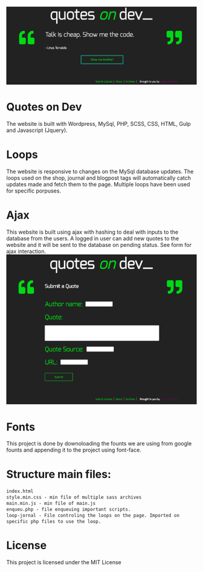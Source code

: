 ![](project-05/background-picture.png)
# Quotes on Dev
The website is built with Wordpress, MySql, PHP, SCSS, CSS, HTML, Gulp and Javascript (Jquery).

# Loops
The website is responsive to changes on the MySql database updates. The loops used on the shop, journal and blogpost tags will automatically catch updates made and fetch them to the page. Multiple loops have been used for specific porpuses.

# Ajax
This website is built using ajax with hashing to deal with inputs to the database from the users. A logged in user can add new quotes to the website and it will be sent to the database on pending status. See form for ajax interaction.
![](project-05/ajax-interaction.png)

# Fonts
This project is done by downoloading the founts we are using from google founts and appending it to the project using font-face.

# Structure main files:
    index.html
    style.min.css - min file of multiple sass archives
    main.min.js - min file of main.js
    enqueu.php - file enqueuing important scripts.
    loop-jornal - File controling the loops on the page. Imported on specific php files to use the loop.

# License
This project is licensed under the MIT License
